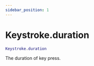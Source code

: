 ```yaml
---
sidebar_position: 1
---
```


# Keystroke.duration
```lua
Keystroke.duration
```
The duration of key press.
